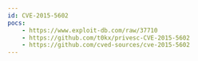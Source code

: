 ```yaml
---
id: CVE-2015-5602
pocs: 
    - https://www.exploit-db.com/raw/37710
    - https://github.com/t0kx/privesc-CVE-2015-5602
    - https://github.com/cved-sources/cve-2015-5602
---
```

